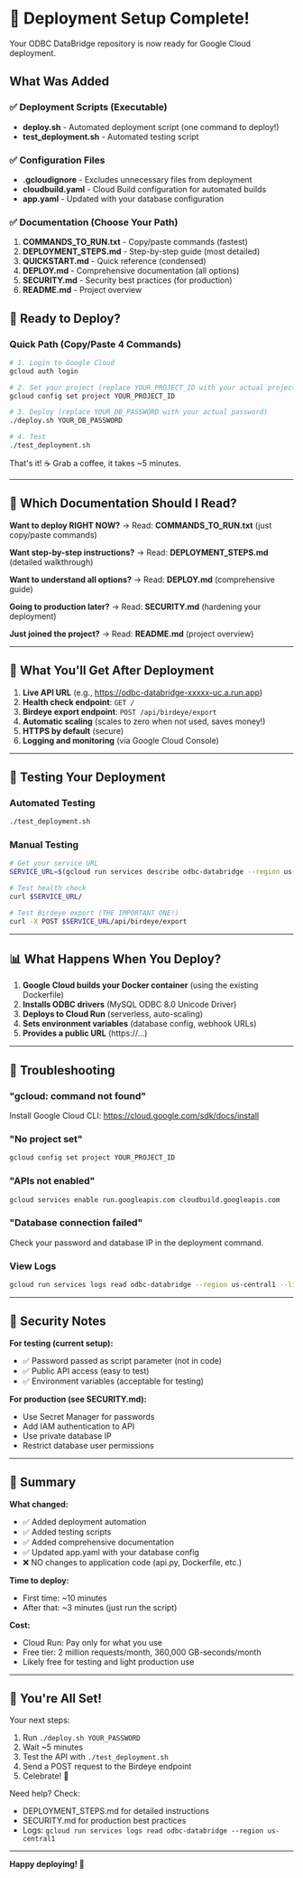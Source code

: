 # 🎉 Deployment Setup Complete!

Your ODBC DataBridge repository is now ready for Google Cloud deployment.

## What Was Added

### ✅ Deployment Scripts (Executable)
- **deploy.sh** - Automated deployment script (one command to deploy!)
- **test_deployment.sh** - Automated testing script

### ✅ Configuration Files
- **.gcloudignore** - Excludes unnecessary files from deployment
- **cloudbuild.yaml** - Cloud Build configuration for automated builds
- **app.yaml** - Updated with your database configuration

### ✅ Documentation (Choose Your Path)
1. **COMMANDS_TO_RUN.txt** - Copy/paste commands (fastest)
2. **DEPLOYMENT_STEPS.md** - Step-by-step guide (most detailed)
3. **QUICKSTART.md** - Quick reference (condensed)
4. **DEPLOY.md** - Comprehensive documentation (all options)
5. **SECURITY.md** - Security best practices (for production)
6. **README.md** - Project overview

## 🚀 Ready to Deploy?

### Quick Path (Copy/Paste 4 Commands)

```bash
# 1. Login to Google Cloud
gcloud auth login

# 2. Set your project (replace YOUR_PROJECT_ID with your actual project ID)
gcloud config set project YOUR_PROJECT_ID

# 3. Deploy (replace YOUR_DB_PASSWORD with your actual password)
./deploy.sh YOUR_DB_PASSWORD

# 4. Test
./test_deployment.sh
```

That's it! ☕ Grab a coffee, it takes ~5 minutes.

---

## 📖 Which Documentation Should I Read?

**Want to deploy RIGHT NOW?**
→ Read: **COMMANDS_TO_RUN.txt** (just copy/paste commands)

**Want step-by-step instructions?**
→ Read: **DEPLOYMENT_STEPS.md** (detailed walkthrough)

**Want to understand all options?**
→ Read: **DEPLOY.md** (comprehensive guide)

**Going to production later?**
→ Read: **SECURITY.md** (hardening your deployment)

**Just joined the project?**
→ Read: **README.md** (project overview)

---

## 🎯 What You'll Get After Deployment

1. **Live API URL** (e.g., https://odbc-databridge-xxxxx-uc.a.run.app)
2. **Health check endpoint**: `GET /`
3. **Birdeye export endpoint**: `POST /api/birdeye/export`
4. **Automatic scaling** (scales to zero when not used, saves money!)
5. **HTTPS by default** (secure)
6. **Logging and monitoring** (via Google Cloud Console)

---

## 🧪 Testing Your Deployment

### Automated Testing
```bash
./test_deployment.sh
```

### Manual Testing
```bash
# Get your service URL
SERVICE_URL=$(gcloud run services describe odbc-databridge --region us-central1 --format='value(status.url)')

# Test health check
curl $SERVICE_URL/

# Test Birdeye export (THE IMPORTANT ONE!)
curl -X POST $SERVICE_URL/api/birdeye/export
```

---

## 📊 What Happens When You Deploy?

1. **Google Cloud builds your Docker container** (using the existing Dockerfile)
2. **Installs ODBC drivers** (MySQL ODBC 8.0 Unicode Driver)
3. **Deploys to Cloud Run** (serverless, auto-scaling)
4. **Sets environment variables** (database config, webhook URLs)
5. **Provides a public URL** (https://...)

---

## 🔧 Troubleshooting

### "gcloud: command not found"
Install Google Cloud CLI: https://cloud.google.com/sdk/docs/install

### "No project set"
```bash
gcloud config set project YOUR_PROJECT_ID
```

### "APIs not enabled"
```bash
gcloud services enable run.googleapis.com cloudbuild.googleapis.com
```

### "Database connection failed"
Check your password and database IP in the deployment command.

### View Logs
```bash
gcloud run services logs read odbc-databridge --region us-central1 --limit 50
```

---

## 🔐 Security Notes

**For testing (current setup):**
- ✅ Password passed as script parameter (not in code)
- ✅ Public API access (easy to test)
- ✅ Environment variables (acceptable for testing)

**For production (see SECURITY.md):**
- Use Secret Manager for passwords
- Add IAM authentication to API
- Use private database IP
- Restrict database user permissions

---

## 📝 Summary

**What changed:**
- ✅ Added deployment automation
- ✅ Added testing scripts
- ✅ Added comprehensive documentation
- ✅ Updated app.yaml with your database config
- ❌ NO changes to application code (api.py, Dockerfile, etc.)

**Time to deploy:**
- First time: ~10 minutes
- After that: ~3 minutes (just run the script)

**Cost:**
- Cloud Run: Pay only for what you use
- Free tier: 2 million requests/month, 360,000 GB-seconds/month
- Likely free for testing and light production use

---

## 🎊 You're All Set!

Your next steps:
1. Run `./deploy.sh YOUR_PASSWORD`
2. Wait ~5 minutes
3. Test the API with `./test_deployment.sh`
4. Send a POST request to the Birdeye endpoint
5. Celebrate! 🎉

Need help? Check:
- DEPLOYMENT_STEPS.md for detailed instructions
- SECURITY.md for production best practices
- Logs: `gcloud run services logs read odbc-databridge --region us-central1`

---

**Happy deploying! 🚀**
